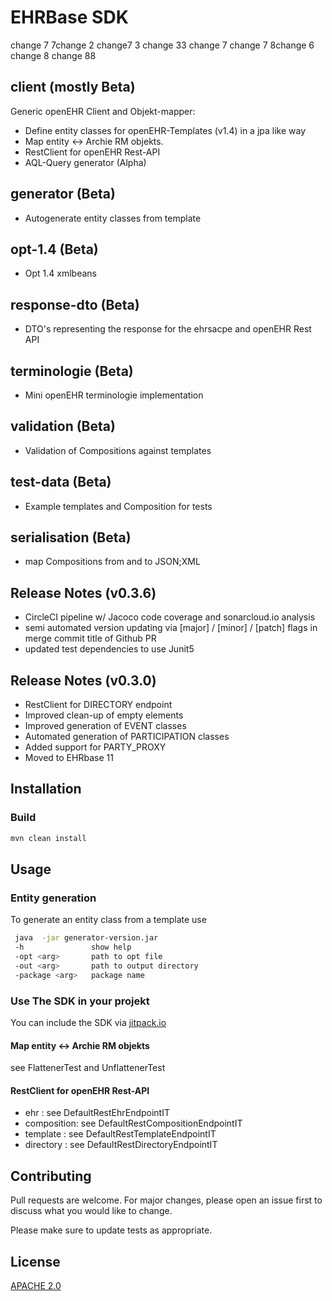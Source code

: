 # EHRBase SDK

change 7
7change 2
change7 3
change 33
change 7
change 7
8change 6
change 8
change 88

## client (mostly Beta)
Generic openEHR Client and Objekt-mapper:
* Define entity classes for openEHR-Templates (v1.4) in a jpa like way
* Map entity <-> Archie RM objekts.
* RestClient for openEHR Rest-API 
* AQL-Query generator (Alpha)
## generator (Beta)
* Autogenerate  entity classes from template
## opt-1.4 (Beta)
* Opt 1.4 xmlbeans
## response-dto (Beta)
* DTO's representing the response for the ehrsacpe and openEHR Rest API
## terminologie (Beta)
* Mini openEHR terminologie implementation
## validation (Beta)
* Validation of Compositions against templates
## test-data (Beta)
* Example templates and Composition for tests
## serialisation (Beta)
* map Compositions from and to JSON;XML

## Release Notes (v0.3.6)
* CircleCI pipeline w/ Jacoco code coverage and sonarcloud.io analysis
* semi automated version updating via [major] / [minor] / [patch] flags in merge commit title of Github PR
* updated test dependencies to use Junit5

## Release Notes (v0.3.0)
* RestClient for DIRECTORY endpoint
* Improved clean-up of empty elements
* Improved generation of EVENT classes
* Automated generation of PARTICIPATION classes
* Added support for PARTY_PROXY
* Moved to EHRbase 11

## Installation

### Build
```bash
mvn clean install
```

## Usage
###  Entity generation
To generate an entity class from a template use
```bash
 java  -jar generator-version.jar
 -h               show help
 -opt <arg>       path to opt file
 -out <arg>       path to output directory
 -package <arg>   package name
```
### Use The SDK in your projekt
You can include the SDK via [jitpack.io](https://jitpack.io/#ehrbase/openEHR_SDK)
####  Map entity <-> Archie RM objekts

see FlattenerTest and UnflattenerTest

#### RestClient for openEHR Rest-API 

- ehr : see DefaultRestEhrEndpointIT
- composition: see DefaultRestCompositionEndpointIT
- template : see DefaultRestTemplateEndpointIT
- directory : see DefaultRestDirectoryEndpointIT
## Contributing
Pull requests are welcome. For major changes, please open an issue first to discuss what you would like to change.

Please make sure to update tests as appropriate.

## License
[APACHE 2.0](https://www.apache.org/licenses/LICENSE-2.0)
